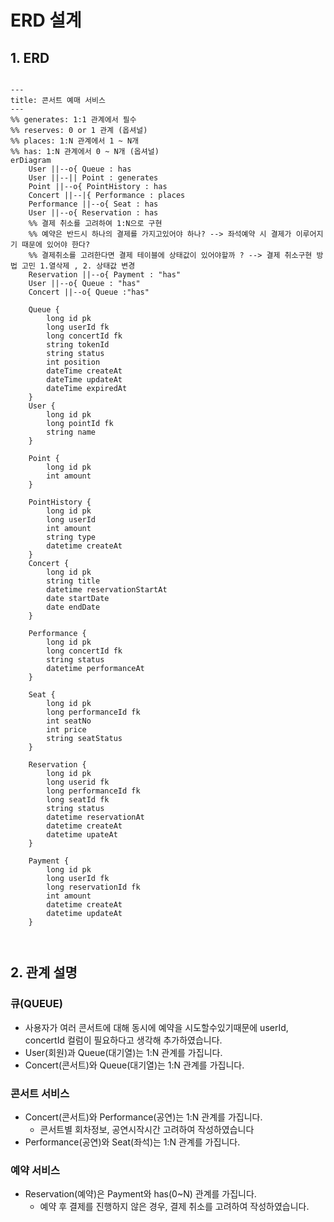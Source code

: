 # ERD 설계
## 1. ERD
```mermaid

---
title: 콘서트 예매 서비스
---
%% generates: 1:1 관계에서 필수 
%% reserves: 0 or 1 관계 (옵셔널)
%% places: 1:N 관계에서 1 ~ N개
%% has: 1:N 관계에서 0 ~ N개 (옵셔널)
erDiagram
    User ||--o{ Queue : has
    User ||--|| Point : generates
    Point ||--o{ PointHistory : has
    Concert ||--|{ Performance : places
    Performance ||--o{ Seat : has
    User ||--o{ Reservation : has
    %% 결제 취소를 고려하여 1:N으로 구현
    %% 예약은 반드시 하나의 결제를 가지고있어야 하나? --> 좌석예약 시 결제가 이루어지기 때문에 있어야 한다?
    %% 결제취소를 고려한다면 결제 테이블에 상태값이 있어야할까 ? --> 결제 취소구현 방법 고민 1.열삭제 , 2. 상태값 변경 
    Reservation ||--o{ Payment : "has"
    User ||--o{ Queue : "has"
    Concert ||--o{ Queue :"has"
    
    Queue {
        long id pk
        long userId fk
        long concertId fk
        string tokenId
        string status
        int position
        dateTime createAt
        dateTime updateAt
        dateTime expiredAt
    }
    User {
        long id pk
        long pointId fk
        string name
    }
    
    Point {
        long id pk
        int amount
    }
    
    PointHistory {
        long id pk
        long userId
        int amount
        string type
        datetime createAt
    }
    Concert {
        long id pk
        string title
        datetime reservationStartAt
        date startDate
        date endDate
    }

    Performance {
        long id pk
        long concertId fk
        string status
        datetime performanceAt
    }
    
    Seat {
        long id pk
        long performanceId fk
        int seatNo
        int price
        string seatStatus
    }
    
    Reservation {
        long id pk
        long userid fk
        long performanceId fk
        long seatId fk
        string status
        datetime reservationAt
        datetime createAt
        datetime upateAt
    }
    
    Payment {
        long id pk
        long userId fk
        long reservationId fk
        int amount
        datetime createAt
        datetime updateAt
    }
    
    
```
## 2. 관계 설명
 ### 큐(QUEUE)
 - 사용자가 여러 콘서트에 대해 동시에 예약을 시도할수있기때문에 userId, concertId 컬럼이 필요하다고 생각해 추가하였습니다.
 - User(회원)과 Queue(대기열)는 1:N 관계를 가집니다.
 - Concert(콘서트)와 Queue(대기열)는 1:N 관계를 가집니다.

 ### 콘서트 서비스
 - Concert(콘서트)와 Performance(공연)는 1:N 관계를 가집니다.
    - 콘서트별 회차정보, 공연시작시간 고려하여 작성하였습니다
 - Performance(공연)와 Seat(좌석)는 1:N 관계를 가집니다.

 ### 예약 서비스
 - Reservation(예약)은 Payment와 has(0~N) 관계를 가집니다.
   - 예약 후 결제를 진행하지 않은 경우, 결제 취소를 고려하여 작성하였습니다.

 